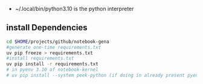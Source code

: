 - ~/.local/bin/python3.10 is the python interpreter

## install Dependencies

```bash
cd $HOME/projects/github/notebook-gena
#generate one-time requirements.txt
uv pip freeze > requirements.txt
#install requirements.txt
uv pip install -r requirements.txt
# in pyenv 3.10 of notebook-kernel
# uv pip install --system peek-python (if doing in already present pyenv o rpython install)
```
